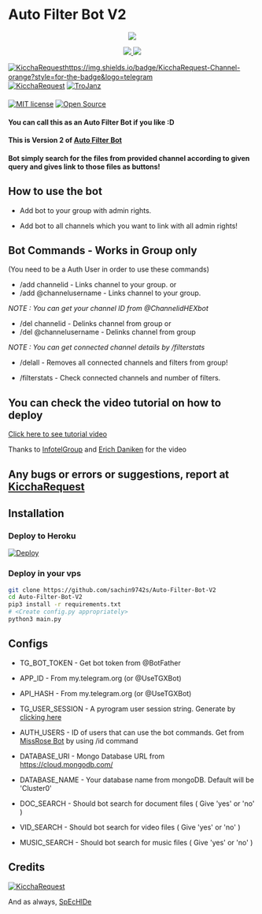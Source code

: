 # Auto Filter Bot V2

<p align="center">
  <a href="https://www.python.org">
    <img src="https://telegra.ph/file/37a348385e6aa444aafb3.jpg">

  </a>
</p>
<p align="center">
  <a href="https://github.com/TroJanzHEX/Auto-Filter-Bot-V2/stargazers">
    <img src="https://img.shields.io/github/stars/sachin9742s/Auto-Filter-Bot-V2?style=social">

  </a>
  
  <a href="https://github.com/TroJanzHEX/Auto-Filter-Bot-V2/fork">
    <img src="https://img.shields.io/github/forks/sachin9742s/Auto-Filter-Bot-V2?label=Fork&style=social">

  </a>  
</p>

[![KicchaRequest]()](https://telegram.dog/KicchaRequest)https://img.shields.io/badge/KicchaRequest-Channel-orange?style=for-the-badge&logo=telegram
ㅤㅤㅤㅤㅤㅤㅤ  
[![KicchaRequest](https://img.shields.io/badge/KicchaRequest-Support-red?style=flat&logo=telegram)](https://telegram.dog/TroJanzSupport)  [![TroJanz](https://img.shields.io/badge/KicchaRequest-Website-red?style=flat&logo=CodersRank)](https://KicchaRequest.me)  
ㅤㅤㅤㅤㅤㅤㅤ  
[![MIT license](https://img.shields.io/badge/License-MIT-blue?style=flat)](https://github.com/sachin9742s/Auto-Filter-Bot-V2/blob/main/LICENSE)  [![Open Source](https://badges.frapsoft.com/os/v2/open-source.svg?v=103)](https://github.com/sachin9742s/Auto-Filter-Bot-V2)





#### You can call this as an Auto Filter Bot if you like :D
#### This is Version 2 of [Auto Filter Bot](https://github.com/sachin9742s/Auto-Filter-Bot)
#### Bot simply search for the files from provided channel according to given query and gives link to those files as buttons!

## How to use the bot
* Add bot to your group with admin rights.

* Add bot to all channels which you want to link with all admin rights!

## Bot Commands - Works in Group only

(You need to be a Auth User in order to use these commands)

* /add channelid  -  Links channel to your group.
or
* /add @channelusername - Links channel to your group.

<i>NOTE : You can get your channel ID from @ChannelidHEXbot </i>


* /del channelid  -  Delinks channel from group
or
* /del @channelusername  -  Delinks channel from group

<i>NOTE : You can get connected channel details by /filterstats </i>


* /delall  -  Removes all connected channels and filters from group!

* /filterstats  -  Check connected channels and number of filters.

## You can check the video tutorial on how to deploy

[Click here to see tutorial video](https://youtu.be/zum9AUlOgtQ)

Thanks to [InfotelGroup](https://telegram.dog/InFoTelGroup) and [Erich Daniken](https://telegram.dog/ErichDaniken) for the video

## Any bugs or errors or suggestions, report at [KicchaRequest](https://telegram.dog/KicchaRequest)


## Installation

### Deploy to Heroku
[![Deploy](https://www.herokucdn.com/deploy/button.svg)](https://heroku.com/deploy?template=https://github.com/sachin9742s/Auto-Filter-Bot-V2)

### Deploy in your vps
```sh
git clone https://github.com/sachin9742s/Auto-Filter-Bot-V2
cd Auto-Filter-Bot-V2
pip3 install -r requirements.txt
# <Create config.py appropriately>
python3 main.py
```

## Configs

* TG_BOT_TOKEN  - Get bot token from @BotFather

* APP_ID        - From my.telegram.org (or @UseTGXBot)

* API_HASH      - From my.telegram.org (or @UseTGXBot)

* TG_USER_SESSION  - A pyrogram user session string. Generate by [clicking here](https://repl.it/@prgofficial/String-Gen)

* AUTH_USERS  - ID of users that can use the bot commands. Get from [MissRose Bot](https://telegram.dog/MissRose_bot) by using /id command

* DATABASE_URI  - Mongo Database URL from https://cloud.mongodb.com/

* DATABASE_NAME  - Your database name from mongoDB. Default will be 'Cluster0'

* DOC_SEARCH  - Should bot search for document files ( Give 'yes' or 'no' )

* VID_SEARCH  - Should bot search for video files ( Give 'yes' or 'no' )

* MUSIC_SEARCH  - Should bot search for music files ( Give 'yes' or 'no' )

## Credits

[![KicchaRequest](https://img.shields.io/badge/Pyrogram%20-%23F37626.svg?&style=for-the-badge&logo=telegram&logoColor=white)](https://github.com/pyrogram/pyrogram)

And as always, [SpEcHlDe](https://telegram.dog/KicchaRequest)
